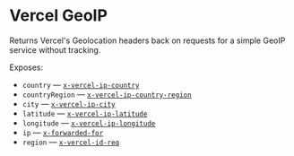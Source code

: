 # Vercel GeoIP

Returns Vercel's Geolocation headers back on requests for a simple GeoIP service without tracking.

Exposes:

- `country` — [`x-vercel-ip-country`](https://vercel.com/docs/concepts/edge-network/headers#x-vercel-ip-country)
- `countryRegion` — [`x-vercel-ip-country-region`](https://vercel.com/docs/concepts/edge-network/headers#x-vercel-ip-country-region)
- `city` — [`x-vercel-ip-city`](https://vercel.com/docs/concepts/edge-network/headers#x-vercel-ip-city)
- `latitude` — [`x-vercel-ip-latitude`](https://vercel.com/docs/concepts/edge-network/headers#x-vercel-ip-latitude)
- `longitude` — [`x-vercel-ip-longitude`](https://vercel.com/docs/concepts/edge-network/headers#x-vercel-ip-longitude)
- `ip` — [`x-forwarded-for`](https://vercel.com/docs/concepts/edge-network/headers#x-forwarded-for)
- `region` — [`x-vercel-id-req`](https://vercel.com/docs/concepts/edge-network/headers#x-vercel-id-req)
